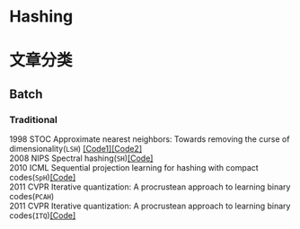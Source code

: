 # Hashing  
# 文章分类  
## Batch  
### Traditional  
1998 STOC Approximate nearest neighbors: Towards removing the curse of dimensionality(`LSH`) [[Code1]](https://github.com/RUSH-LAB/LSH_Memory)[[Code2]](https://github.com/TreezzZ/LSH_PyTorch "悬停显示")  
2008 NIPS Spectral hashing(`SH`)[[Code]](https://github.com/BMC-SDNU/Cross-Modal-Hashing-Retrieval)  
2010 ICML Sequential projection learning for hashing with compact codes(`SpH`)[[Code]](https://github.com/BMC-SDNU/Cross-Modal-Hashing-Retrieval)  
2011 CVPR Iterative quantization: A procrustean approach to learning binary codes(`PCAH`)  
2011 CVPR Iterative quantization: A procrustean approach to learning binary codes(`ITQ`)[[Code]](http://sglab.kaist.ac.kr/Spherical_Hashing/)  

